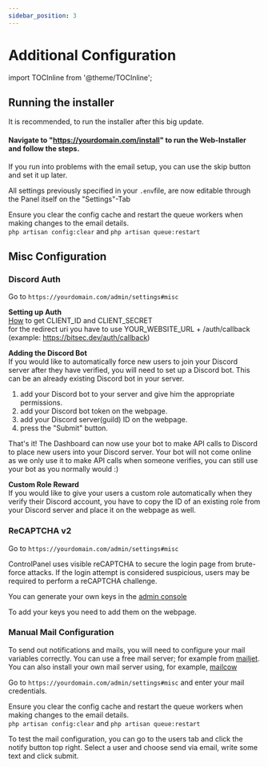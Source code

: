 ```yaml
---
sidebar_position: 3
---
```

# Additional Configuration

import TOCInline from '@theme/TOCInline';

<TOCInline toc={toc} />

## Running the installer

It is recommended, to run the installer after this big update.
#### Navigate to "https://yourdomain.com/install" to run the Web-Installer and follow the steps.
If you run into problems with the email setup, you can use the skip button and set it up later.

All settings previously specified in your `.env`file, are now editable through the Panel itself on the "Settings"-Tab

Ensure you clear the config cache and restart the queue workers when making changes to the email details.<br/>
`php artisan config:clear` and `php artisan queue:restart`

## Misc Configuration
### Discord Auth
Go to `https://yourdomain.com/admin/settings#misc`

**Setting up Auth**<br/>
[How](http://faq.demostoreprestashop.com/faq.php?fid=133&pid=41) to get CLIENT_ID and CLIENT_SECRET <br />
for the redirect uri you have to use YOUR_WEBSITE_URL + /auth/callback (example: https://bitsec.dev/auth/callback)

**Adding the Discord Bot**<br/>
If you would like to automatically force new users to join your Discord server after they have verified, you will need to set up a Discord bot. This can be an already existing Discord bot in your server.

1. add your Discord bot to your server and give him the appropriate permissions.
2. add your Discord bot token on the webpage.
3. add your Discord server(guild) ID on the webpage.
4. press the "Submit" button.

That's it! The Dashboard can now use your bot to make API calls to Discord to place new users into your Discord server. Your bot will not come online as we only use it to make API calls when someone verifies, you can still use your bot as you normally would :)

**Custom Role Reward**<br/>
If you would like to give your users a custom role automatically when they verify their Discord account, you have to copy the ID of an existing role from your Discord server and place it on the webpage as well.

### ReCAPTCHA v2
Go to `https://yourdomain.com/admin/settings#misc`

ControlPanel uses visible reCAPTCHA to secure the login page from brute-force attacks. If the login attempt is considered suspicious, users may be required to perform a reCAPTCHA challenge.

You can generate your own keys in the [admin console](https://www.google.com/recaptcha/admin/create)

To add your keys you need to add them on the webpage.


### Manual Mail Configuration
To send out notifications and mails, you will need to configure your mail variables correctly.
You can use a free mail server; for example from [mailjet](https://www.mailjet.com/). You can also install your own mail server using, for example, [mailcow](https://mailcow.email/)

Go to `https://yourdomain.com/admin/settings#misc` and enter your mail credentials.

Ensure you clear the config cache and restart the queue workers when making changes to the email details.<br/>
`php artisan config:clear` and `php artisan queue:restart`

To test the mail configuration, you can go to the users tab and click the notify button top right.
Select a user and choose send via email, write some text and click submit.
